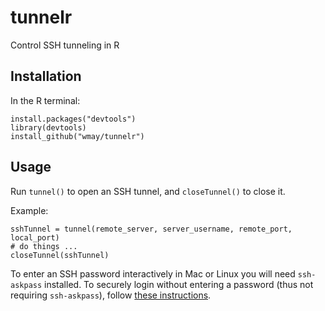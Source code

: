 # tunnelr
Control SSH tunneling in R

## Installation

In the R terminal:

```
install.packages("devtools")
library(devtools)
install_github("wmay/tunnelr")
```

## Usage

Run `tunnel()` to open an SSH tunnel, and `closeTunnel()` to close it.

Example:
```
sshTunnel = tunnel(remote_server, server_username, remote_port, local_port)
# do things ...
closeTunnel(sshTunnel)
```

To enter an SSH password interactively in Mac or Linux you will need `ssh-askpass` installed. To securely login without entering a password (thus not requiring `ssh-askpass`), follow [these instructions](http://www.thegeekstuff.com/2008/11/3-steps-to-perform-ssh-login-without-password-using-ssh-keygen-ssh-copy-id/).
